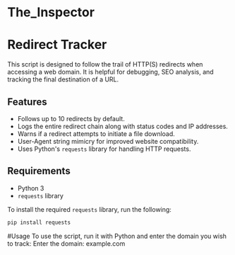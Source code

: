 # The_Inspector

# Redirect Tracker

This script is designed to follow the trail of HTTP(S) redirects when accessing a web domain. It is helpful for debugging, SEO analysis, and tracking the final destination of a URL.

## Features

- Follows up to 10 redirects by default.
- Logs the entire redirect chain along with status codes and IP addresses.
- Warns if a redirect attempts to initiate a file download.
- User-Agent string mimicry for improved website compatibility.
- Uses Python's `requests` library for handling HTTP requests.

## Requirements

- Python 3
- `requests` library

To install the required `requests` library, run the following:

```bash
pip install requests

```
#Usage
To use the script, run it with Python and enter the domain you wish to track:
Enter the domain: example.com






